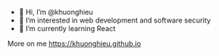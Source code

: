 - 👋  Hi, I’m @khuonghieu
- 👀  I’m interested in web development and software security
- 🌱 I’m currently learning React

More on me https://khuonghieu.github.io

<!---
khuonghieu/khuonghieu is a ✨ special ✨ repository because its `README.md` (this file) appears on your GitHub profile.
You can click the Preview link to take a look at your changes.
--->
